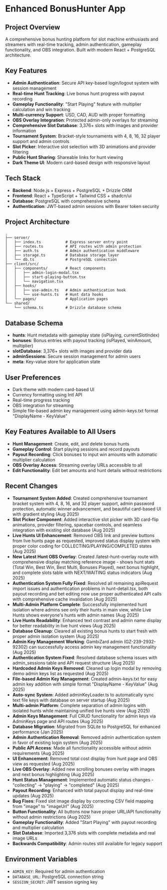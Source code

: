 # Enhanced BonusHunter App

## Project Overview
A comprehensive bonus hunting platform for slot machine enthusiasts and streamers with real-time tracking, admin authentication, gameplay functionality, and OBS integration. Built with modern React + PostgreSQL architecture.

## Key Features
- **Admin Authentication**: Secure API key-based login/logout system with session management
- **Real-time Hunt Tracking**: Live bonus hunt progress with payout recording
- **Gameplay Functionality**: "Start Playing" feature with multiplier calculation and win tracking
- **Multi-currency Support**: USD, CAD, AUD with proper formatting
- **OBS Overlay Integration**: Protected admin-only overlays for streaming
- **Comprehensive Slot Database**: 3,376+ slots with images and provider information
- **Tournament System**: Bracket-style tournaments with 4, 8, 16, 32 player support and admin controls
- **Slot Picker**: Interactive slot selection with 3D animations and provider filtering
- **Public Hunt Sharing**: Shareable links for hunt viewing
- **Dark Theme UI**: Modern card-based design with responsive layout

## Tech Stack
- **Backend**: Node.js + Express + PostgreSQL + Drizzle ORM
- **Frontend**: React + TypeScript + Tailwind CSS + shadcn/ui
- **Database**: PostgreSQL with comprehensive schema
- **Authentication**: JWT-based admin sessions with Bearer token security

## Project Architecture
```
.
├── server/
│   ├── index.ts           # Express server entry point
│   ├── routes.ts          # API routes with admin protection
│   ├── auth.ts            # Admin authentication middleware
│   ├── storage.ts         # Database storage layer
│   └── db.ts              # PostgreSQL connection
├── client/src/
│   ├── components/        # React components
│   │   ├── admin-login-modal.tsx
│   │   ├── start-playing-button.tsx
│   │   └── navigation.tsx
│   ├── hooks/
│   │   ├── use-admin.ts   # Admin authentication hook
│   │   └── use-hunts.ts   # Hunt data hooks
│   └── pages/             # Application pages
└── shared/
    └── schema.ts          # Drizzle database schema
```

## Database Schema
- **hunts**: Hunt metadata with gameplay state (isPlaying, currentSlotIndex)
- **bonuses**: Bonus entries with payout tracking (isPlayed, winAmount, multiplier)
- **slotDatabase**: 3,376+ slots with images and provider data
- **adminSessions**: Secure session management for admin users
- **meta**: Key-value store for application state

## User Preferences
- Dark theme with modern card-based UI
- Currency formatting using Intl API
- Real-time progress tracking
- OBS integration for streaming
- Simple file-based admin key management using admin-keys.txt format "DisplayName - KeyValue"

## Key Features Available to All Users
- **Hunt Management**: Create, edit, and delete bonus hunts
- **Gameplay Control**: Start playing sessions and record payouts
- **Payout Recording**: Click bonuses to input win amounts with automatic multiplier calculation
- **OBS Overlay Access**: Streaming overlay URLs accessible to all
- **Edit Functionality**: Edit bet amounts and hunt details without restrictions

## Recent Changes
- **Tournament System Added**: Created comprehensive tournament bracket system with 4, 8, 16, and 32 player support, admin password protection, automatic winner advancement, and beautiful card-based UI with gradient styling (Aug 2025)
- **Slot Picker Component**: Added interactive slot picker with 3D card-flip animations, provider filtering, spacebar controls, and seamless integration with existing slot database (Aug 2025)
- **Live Hunts UI Enhancement**: Removed OBS link and preview buttons from live hunts page as requested, improved status display system with proper color coding for COLLECTING/PLAYING/COMPLETED states (Aug 2025)
- **New Latest Hunt OBS Overlay**: Created /latest-hunt-overlay route with comprehensive display matching reference image - shows hunt stats (Total Win, Best Win, Best Multi, Bonuses Played), next bonus highlight, and complete slots table with NEXT/WAITING status indicators (Aug 2025)
- **Authentication System Fully Fixed**: Resolved all remaining apiRequest import issues and authentication problems in hunt-detail.tsx, both payout recording and bet editing now use proper authenticated API calls with comprehensive cache invalidation (Aug 2025)
- **Multi-Admin Platform Complete**: Successfully implemented hunt isolation where admins see only their hunts in main view, while Live Hunts shows everyone's hunts with admin names (Aug 2025)
- **Live Hunts Readability**: Enhanced text contrast and admin name display for better readability in live hunt views (Aug 2025)
- **Database Cleanup**: Cleared all existing bonus hunts to start fresh with proper admin isolation system (Aug 2025)
- **Admin Key Management Working**: GambiZard admin (GZ-239-2932-92302) can successfully access admin key management functionality (Aug 2025)
- **Authentication System Fixed**: Resolved database schema issues with admin_sessions table and API request structure (Aug 2025)
- **Hardcoded Admin Keys Removed**: Cleaned up login modal by removing demo admin keys list as requested (Aug 2025)
- **File-based Admin Key Management**: Created admin-keys.txt for easy admin key addition with simple format "DisplayName - KeyValue" (Aug 2025)
- **Auto-sync System**: Added adminKeyLoader.ts to automatically sync text file keys with database on server startup (Aug 2025)
- **Multi-admin Platform**: Complete separation of admin logins with isolated hunts while maintaining unified live hunts view (Aug 2025)
- **Admin Keys Management**: Full CRUD functionality for admin keys via AdminKeys page and API routes (Aug 2025)
- **Database Migration**: Migrated from SQLite to PostgreSQL for enhanced performance (Jan 2025)
- **Admin Authentication Removal**: Removed admin authentication system in favor of existing login system (Aug 2025)
- **Public API Access**: Made all functionality accessible without admin requirements (Aug 2025)
- **UI Enhancement**: Removed total cost display from hunt page and OBS view as requested (Aug 2025)
- **Live OBS Overlay**: Added new scrolling bonuses overlay with images and next bonus highlighting (Aug 2025)
- **Hunt Status Management**: Implemented automatic status changes - "collecting" → "playing" → "completed" (Aug 2025)
- **Payout Recording**: Enhanced with total payout display and real-time updates (Aug 2025)
- **Bug Fixes**: Fixed slot image display by correcting CSV field mapping from "image" to "imageUrl" (Aug 2025)
- **Button Functionality**: All buttons now have proper URL/API functionality without admin restrictions (Aug 2025)
- **Gameplay Functionality**: Added "Start Playing" with payout recording and multiplier calculation
- **Slot Database**: Imported 3,376 slots with complete metadata and real image URLs
- **Backwards Compatibility**: Admin routes still available for legacy support

## Environment Variables
- `ADMIN_KEY`: Required for admin authentication
- `DATABASE_URL`: PostgreSQL connection string
- `SESSION_SECRET`: JWT session signing key